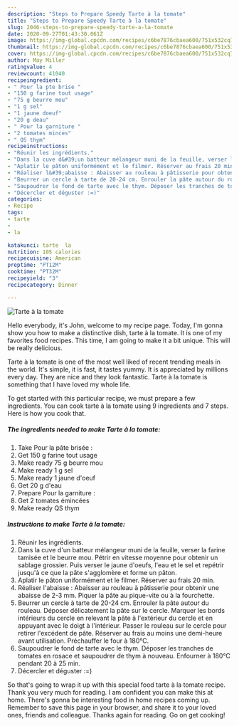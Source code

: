```yaml
---
description: "Steps to Prepare Speedy Tarte à la tomate"
title: "Steps to Prepare Speedy Tarte à la tomate"
slug: 2046-steps-to-prepare-speedy-tarte-a-la-tomate
date: 2020-09-27T01:43:30.061Z
image: https://img-global.cpcdn.com/recipes/c6be7876cbaea600/751x532cq70/tarte-a-la-tomate-photo-principale-de-la-recette.jpg
thumbnail: https://img-global.cpcdn.com/recipes/c6be7876cbaea600/751x532cq70/tarte-a-la-tomate-photo-principale-de-la-recette.jpg
cover: https://img-global.cpcdn.com/recipes/c6be7876cbaea600/751x532cq70/tarte-a-la-tomate-photo-principale-de-la-recette.jpg
author: May Miller
ratingvalue: 4
reviewcount: 41040
recipeingredient:
- " Pour la pte brise "
- "150 g farine tout usage"
- "75 g beurre mou"
- "1 g sel"
- "1 jaune doeuf"
- "20 g deau"
- " Pour la garniture "
- "2 tomates minces"
- " QS thym"
recipeinstructions:
- "Réunir les ingrédients."
- "Dans la cuve d&#39;un batteur mélangeur muni de la feuille, verser la farine tamisée et le beurre mou. Pétrir en vitesse moyenne pour obtenir un sablage grossier. Puis verser le jaune d&#39;oeufs, l&#39;eau et le sel et repétrir jusqu&#39;à ce que la pâte s&#39;agglomère et forme un pâton."
- "Aplatir le pâton uniformément et le filmer. Réserver au frais 20 min."
- "Réaliser l&#39;abaisse : Abaisser au rouleau à pâtisserie pour obtenir une abaisse de 2-3 mm. Piquer la pâte au pique-vite ou à la fourchette."
- "Beurrer un cercle à tarte de 20-24 cm. Enrouler la pâte autour du rouleau. Déposer délicatement la pâte sur le cercle. Marquer les bords intérieurs du cercle en relevant la pâte à l&#39;extérieur du cercle et en appuyant avec le doigt à l&#39;intérieur. Passer le rouleau sur le cercle pour retirer l&#39;excédent de pâte. Réserver au frais au moins une demi-heure avant utilisation. Préchauffer le four à 180°C."
- "Saupoudrer le fond de tarte avec le thym. Déposer les tranches de tomates en rosace et saupoudrer de thym à nouveau. Enfourner à 180°C pendant 20 à 25 min."
- "Décercler et déguster :=)"
categories:
- Recipe
tags:
- tarte
- 
- la

katakunci: tarte  la 
nutrition: 105 calories
recipecuisine: American
preptime: "PT12M"
cooktime: "PT32M"
recipeyield: "3"
recipecategory: Dinner

---
```



![Tarte à la tomate](https://img-global.cpcdn.com/recipes/c6be7876cbaea600/751x532cq70/tarte-a-la-tomate-photo-principale-de-la-recette.jpg)

Hello everybody, it's John, welcome to my recipe page. Today, I'm gonna show you how to make a distinctive dish, tarte à la tomate. It is one of my favorites food recipes. This time, I am going to make it a bit unique. This will be really delicious.



Tarte à la tomate is one of the most well liked of recent trending meals in the world. It's simple, it is fast, it tastes yummy. It is appreciated by millions every day. They are nice and they look fantastic. Tarte à la tomate is something that I have loved my whole life.


To get started with this particular recipe, we must prepare a few ingredients. You can cook tarte à la tomate using 9 ingredients and 7 steps. Here is how you cook that.

<!--inarticleads1-->

##### The ingredients needed to make Tarte à la tomate:

1. Take  Pour la pâte brisée :
1. Get 150 g farine tout usage
1. Make ready 75 g beurre mou
1. Make ready 1 g sel
1. Make ready 1 jaune d&#39;oeuf
1. Get 20 g d&#39;eau
1. Prepare  Pour la garniture :
1. Get 2 tomates émincées
1. Make ready  QS thym




<!--inarticleads2-->

##### Instructions to make Tarte à la tomate:

1. Réunir les ingrédients.
1. Dans la cuve d&#39;un batteur mélangeur muni de la feuille, verser la farine tamisée et le beurre mou. Pétrir en vitesse moyenne pour obtenir un sablage grossier. Puis verser le jaune d&#39;oeufs, l&#39;eau et le sel et repétrir jusqu&#39;à ce que la pâte s&#39;agglomère et forme un pâton.
1. Aplatir le pâton uniformément et le filmer. Réserver au frais 20 min.
1. Réaliser l&#39;abaisse : Abaisser au rouleau à pâtisserie pour obtenir une abaisse de 2-3 mm. Piquer la pâte au pique-vite ou à la fourchette.
1. Beurrer un cercle à tarte de 20-24 cm. Enrouler la pâte autour du rouleau. Déposer délicatement la pâte sur le cercle. Marquer les bords intérieurs du cercle en relevant la pâte à l&#39;extérieur du cercle et en appuyant avec le doigt à l&#39;intérieur. Passer le rouleau sur le cercle pour retirer l&#39;excédent de pâte. Réserver au frais au moins une demi-heure avant utilisation. Préchauffer le four à 180°C.
1. Saupoudrer le fond de tarte avec le thym. Déposer les tranches de tomates en rosace et saupoudrer de thym à nouveau. Enfourner à 180°C pendant 20 à 25 min.
1. Décercler et déguster :=)




So that's going to wrap it up with this special food tarte à la tomate recipe. Thank you very much for reading. I am confident you can make this at home. There's gonna be interesting food in home recipes coming up. Remember to save this page in your browser, and share it to your loved ones, friends and colleague. Thanks again for reading. Go on get cooking!
